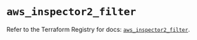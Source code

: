 # `aws_inspector2_filter`

Refer to the Terraform Registry for docs: [`aws_inspector2_filter`](https://registry.terraform.io/providers/hashicorp/aws/6.4.0/docs/resources/inspector2_filter).
